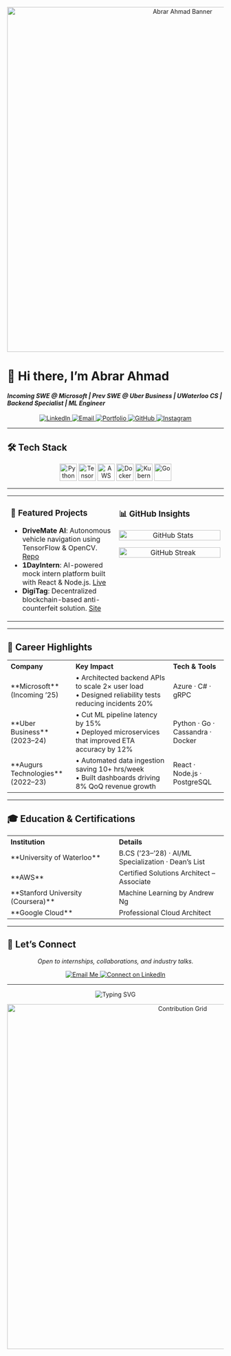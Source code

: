 <!--
  --------------------------------------------------------
  🌟 README for Abrar Ahmad
  --------------------------------------------------------
-->

<p align="center">
  <img src="https://user-images.githubusercontent.com/abrarahmad1510/brand-banner.png" alt="Abrar Ahmad Banner" width="800"/>
</p>

# 👋 Hi there, I’m **Abrar Ahmad**  
#### _Incoming SWE @ Microsoft | Prev SWE @ Uber Business | UWaterloo CS | Backend Specialist | ML Engineer_

<p align="center">
  <a href="https://www.linkedin.com/in/abrar-ahmad-36b949271/">
    <img alt="LinkedIn" src="https://img.shields.io/badge/LinkedIn-0A66C2?style=for-the-badge&logo=linkedin&logoColor=white">
  </a>
  <a href="mailto:abrarahmad.professional@gmail.com">
    <img alt="Email" src="https://img.shields.io/badge/Email-EA4335?style=for-the-badge&logo=gmail&logoColor=white">
  </a>
  <a href="https://abrarislive.vercel.app/">
    <img alt="Portfolio" src="https://img.shields.io/badge/Portfolio-4285F4?style=for-the-badge&logo=google-chrome&logoColor=white">
  </a>
  <a href="https://github.com/abrarahmad1510">
    <img alt="GitHub" src="https://img.shields.io/badge/GitHub-181717?style=for-the-badge&logo=github&logoColor=white">
  </a>
  <a href="https://www.instagram.com/myselfab1510/">
    <img alt="Instagram" src="https://img.shields.io/badge/Instagram-E4405F?style=for-the-badge&logo=instagram&logoColor=white">
  </a>
</p>

---

## 🛠️ Tech Stack

<p align="center">
  <img alt="Python" src="https://img.shields.io/badge/Python-3776AB?logo=python&logoColor=white" height="40" />
  <img alt="TensorFlow" src="https://img.shields.io/badge/TensorFlow-FF6F00?logo=tensorflow&logoColor=white" height="40" />
  <img alt="AWS" src="https://img.shields.io/badge/AWS-232F3E?logo=amazon-aws&logoColor=white" height="40" />
  <img alt="Docker" src="https://img.shields.io/badge/Docker-2496ED?logo=docker&logoColor=white" height="40" />
  <img alt="Kubernetes" src="https://img.shields.io/badge/Kubernetes-326CE5?logo=kubernetes&logoColor=white" height="40" />
  <img alt="Go" src="https://img.shields.io/badge/Go-00ADD8?logo=go&logoColor=white" height="40" />
</p>

---

<div align="center">
  <table>
    <tr>
      <td width="50%" valign="top">
        <h3>🚀 Featured Projects</h3>
        <ul>
          <li><strong>DriveMate AI</strong>: Autonomous vehicle navigation using TensorFlow &amp; OpenCV. <a href="https://github.com/abrarahmad1510/drivemate-ai">Repo</a></li>
          <li><strong>1DayIntern</strong>: AI-powered mock intern platform built with React &amp; Node.js. <a href="https://internatyourownrisk.tech/">Live</a></li>
          <li><strong>DigiTag</strong>: Decentralized blockchain-based anti-counterfeit solution. <a href="https://xvqev-wqaaa-aaaag-at4ta-cai.icp0.io/">Site</a></li>
        </ul>
      </td>
      <td width="50%" valign="top">
        <h3>📊 GitHub Insights</h3>
        <p align="center">
          <img alt="GitHub Stats" src="https://github-readme-stats.vercel.app/api?username=abrarahmad1510&show_icons=true&theme=dark&count_private=true" width="100%"/>
        </p>
        <p align="center">
          <img alt="GitHub Streak" src="https://streak-stats.demolab.com/?user=abrarahmad1510&theme=dark" width="100%"/>
        </p>
      </td>
    </tr>
  </table>
</div>

---

## 💼 Career Highlights

<div align="center">
  <table>
    <tr>
      <th align="left" width="30%">Company</th>
      <th align="left" width="45%">Key Impact</th>
      <th align="left" width="25%">Tech &amp; Tools</th>
    </tr>
    <tr>
      <td>**Microsoft** (Incoming ’25)</td>
      <td>• Architected backend APIs to scale 2× user load<br>• Designed reliability tests reducing incidents 20%</td>
      <td>Azure · C# · gRPC</td>
    </tr>
    <tr>
      <td>**Uber Business** (2023–24)</td>
      <td>• Cut ML pipeline latency by 15%<br>• Deployed microservices that improved ETA accuracy by 12%</td>
      <td>Python · Go · Cassandra · Docker</td>
    </tr>
    <tr>
      <td>**Augurs Technologies** (2022–23)</td>
      <td>• Automated data ingestion saving 10+ hrs/week<br>• Built dashboards driving 8% QoQ revenue growth</td>
      <td>React · Node.js · PostgreSQL</td>
    </tr>
  </table>
</div>

---

## 🎓 Education & Certifications

<div align="center">
  <table>
    <tr>
      <th align="left" width="50%">Institution</th>
      <th align="left" width="50%">Details</th>
    </tr>
    <tr>
      <td>**University of Waterloo**</td>
      <td>B.CS (’23–’28) · AI/ML Specialization · Dean’s List</td>
    </tr>
    <tr>
      <td>**AWS**</td>
      <td>Certified Solutions Architect – Associate</td>
    </tr>
    <tr>
      <td>**Stanford University (Coursera)**</td>
      <td>Machine Learning by Andrew Ng</td>
    </tr>
    <tr>
      <td>**Google Cloud**</td>
      <td>Professional Cloud Architect</td>
    </tr>
  </table>
</div>

---

## 🤝 Let’s Connect

<p align="center">
  <em>Open to internships, collaborations, and industry talks.</em>
</p>

<p align="center">
  <a href="mailto:abrarahmad.professional@gmail.com">
    <img alt="Email Me" src="https://img.shields.io/badge/📬%20Email%20Me-EA4335?style=for-the-badge&logo=gmail&logoColor=white">
  </a>
  <a href="https://www.linkedin.com/in/abrar-ahmad-36b949271/">
    <img alt="Connect on LinkedIn" src="https://img.shields.io/badge/🔗%20LinkedIn-0A66C2?style=for-the-badge&logo=linkedin&logoColor=white">
  </a>
</p>

---

<p align="center">
  <img src="https://readme-typing-svg.demolab.com?font=Fira+Code&pause=1000&color=29ABE2&width=600&lines=Open+for+Collaborations!;AI+•+Cloud+•+Systems+Design" alt="Typing SVG"/>
</p>

<p align="center">
  <img src="https://github.com/abrarahmad1510/abrarahmad1510/blob/output/github-contribution-grid-snake.svg" alt="Contribution Grid" width="800"/>
</p>
